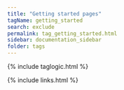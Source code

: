```yaml
---
title: "Getting started pages"
tagName: getting_started
search: exclude
permalink: tag_getting_started.html
sidebar: documentation_sidebar
folder: tags
---
```

{% include taglogic.html %}

{% include links.html %}
